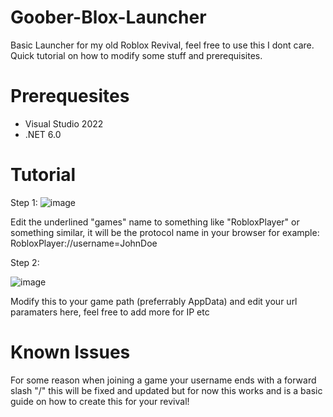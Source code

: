 # Goober-Blox-Launcher
Basic Launcher for my old Roblox Revival, feel free to use this I dont care. Quick tutorial on how to modify some stuff and prerequisites.


# Prerequesites

- Visual Studio 2022
- .NET 6.0

# Tutorial

Step 1:
![image](https://imgur.com/a/2O83Dak.png)

Edit the underlined "games" name to something like "RobloxPlayer" or something similar, it will be the protocol name in your browser for example: RobloxPlayer://username=JohnDoe

Step 2:

![image](https://imgur.com/a/2O83Dak.png)

Modify this to your game path (preferrably AppData) and edit your url paramaters here, feel free to add more for IP etc

# Known Issues

For some reason when joining a game your username ends with a forward slash "/" this will be fixed and updated but for now this works and is a basic guide on how to create this for your revival!

